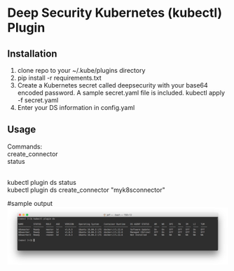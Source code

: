 
Deep Security Kubernetes (kubectl) Plugin
====

## Installation
1. clone repo to your ~/.kube/plugins directory
2. pip install -r requirements.txt
3. Create a Kubernetes secret called deepsecurity with your base64 encoded password.
   A sample secret.yaml file is included. kubectl apply -f secret.yaml
4. Enter your DS information in config.yaml


## Usage
Commands:<br/>
    create_connector<br/>
    status<br/><br/>

kubectl plugin ds status<br/>
kubectl plugin ds create_connector "myk8sconnector"<br/>



#sample output
![Alt text](ds_kubectl_plugin.jpg)
